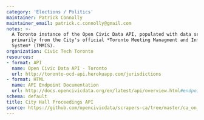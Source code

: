 ```yaml
---
category: 'Elections / Politics'
maintainer: Patrick Connolly
maintainer_email: patrick.c.connolly@gmail.com
notes: >-
  A Toronto instance of the Open Civic Data API, populated with data scraped
  primarily from the City's official *Toronto Meeting Managment and Information
  System* (TMMIS).
organization: Civic Tech Toronto
resources:
- format: API
  name: Open Civic Data API - Toronto
  url: http://toronto-ocd-api.herokuapp.com/jurisdictions
- format: HTML
  name: API Endpoint Documentation
  url: http://docs.opencivicdata.org/en/latest/api/overview.html#endpoints
schema: default
title: City Hall Proceedings API
source: https://github.com/opencivicdata/scrapers-ca/tree/master/ca_on_toronto
---
```

